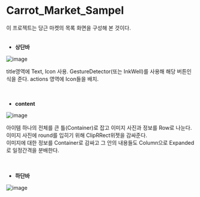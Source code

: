 # Carrot_Market_Sampel
이 프로젝트는 당근 마켓의 목록 화면을 구성해 본 것이다.
<br><br>


- **상단바**<br>

![image](https://user-images.githubusercontent.com/90611410/148369821-e3514e8e-90d3-488f-b5f8-4e43e52e8743.png)
<br>

title영역에 Text, Icon 사용. GestureDetector(또는 InkWell)를 사용해 해당 버튼인식을 준다.
actions 영역에 Icon들을 배치.
<br><br><br>

- **content**<br>

![image](https://user-images.githubusercontent.com/90611410/148370099-ac4d8d8a-2fbf-44ff-b626-b3075558939d.png)
<br>

아이템 하나의 전체를 큰 틀(Container)로 잡고 이미지 사진과 정보를 Row로 나눈다.
이미지 사진에 round를 입히기 위해 ClipRRect위젯을 감싸준다.
<br>
이미지에 대한 정보를 Container로 감싸고 그 안의 내용들도 Column으로 Expanded로 일정간격을 분배한다.
<br><br><br>

- **하단바**<br>

![image](https://user-images.githubusercontent.com/90611410/148370360-eaa49d57-499b-4014-9b3b-4cbdcdaef313.png)
